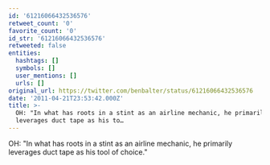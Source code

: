 ```yaml
---
id: '61216066432536576'
retweet_count: '0'
favorite_count: '0'
id_str: '61216066432536576'
retweeted: false
entities:
  hashtags: []
  symbols: []
  user_mentions: []
  urls: []
original_url: https://twitter.com/benbalter/status/61216066432536576
date: '2011-04-21T23:53:42.000Z'
title: >-
  OH: "In what has roots in a stint as an airline mechanic, he primarily
  leverages duct tape as his to…
---
```


OH: "In what has roots in a stint as an airline mechanic, he primarily leverages duct tape as his tool of choice."